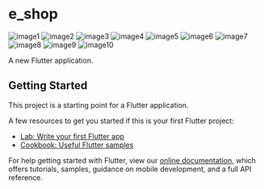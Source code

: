 # e_shop
![image1](image1.png)
![image2](image2.png)
![image3](image3.png)
![image4](image4.png)
![image5](image5.png)
![image6](image6.png)
![image7](image7.png)
![image8](image8.png)
![image9](image9.png)
![image10](image10.png)

A new Flutter application.

## Getting Started

This project is a starting point for a Flutter application.

A few resources to get you started if this is your first Flutter project:

- [Lab: Write your first Flutter app](https://flutter.dev/docs/get-started/codelab)
- [Cookbook: Useful Flutter samples](https://flutter.dev/docs/cookbook)

For help getting started with Flutter, view our
[online documentation](https://flutter.dev/docs), which offers tutorials,
samples, guidance on mobile development, and a full API reference.
